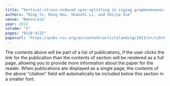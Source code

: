 ```yaml
---
title: "Vertical-strain-induced spin-splitting in zigzag graphenenanoribbons"
authors: "Ding Yi, Dong Hou, Shaozhi Li, and Shijie Xie"
venue: 'Nanoscale'
year: 2013
volume: "5"
pages: "9118-9122"
paperurl: 'https://pubs.rsc.org/en/content/articlelanding/2013/nr/c3nr02535g'
---
```

The contents above will be part of a list of publications, if the user clicks the link for the publication than the contents of section will be rendered as a full page, allowing you to provide more information about the paper for the reader. When publications are displayed as a single page, the contents of the above "citation" field will automatically be included below this section in a smaller font.

